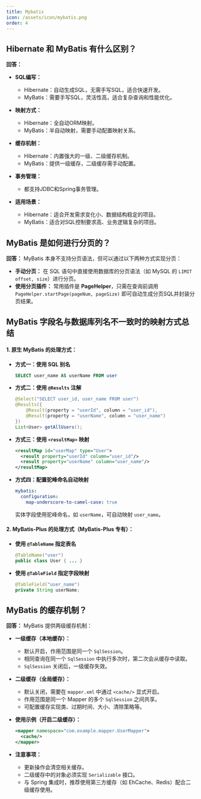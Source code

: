 ```yaml
---
title: Mybatis
icon: /assets/icon/mybatis.png
order: 4
---
```


## Hibernate 和 MyBatis 有什么区别？

**回答：**

* **SQL编写：**

    * Hibernate：自动生成SQL，无需手写SQL，适合快速开发。
    * MyBatis：需要手写SQL，灵活性高，适合复杂查询和性能优化。

* **映射方式：**

    * Hibernate：全自动ORM映射。
    * MyBatis：半自动映射，需要手动配置映射关系。

* **缓存机制：**

    * Hibernate：内置强大的一级、二级缓存机制。
    * MyBatis：提供一级缓存，二级缓存需手动配置。

* **事务管理：**

    * 都支持JDBC和Spring事务管理。

* **适用场景：**

    * Hibernate：适合开发需求变化小、数据结构稳定的项目。
    * MyBatis：适合对SQL控制要求高、业务逻辑复杂的项目。

## MyBatis 是如何进行分页的？

**回答：**
MyBatis 本身不支持分页语法，但可以通过以下两种方式实现分页：

* **手动分页：** 在 SQL 语句中直接使用数据库的分页语法（如 MySQL 的 `LIMIT offset, size`）进行分页。
* **使用分页插件：** 常用插件是 **PageHelper**，只需在查询前调用 `PageHelper.startPage(pageNum, pageSize)` 即可自动生成分页SQL并封装分页结果。


## MyBatis 字段名与数据库列名不一致时的映射方式总结

#### 1. 原生 MyBatis 的处理方式：

* **方式一：使用 SQL 别名**

  ```sql
  SELECT user_name AS userName FROM user
  ```

* **方式二：使用 `@Results` 注解**

  ```java
  @Select("SELECT user_id, user_name FROM user")
  @Results({
      @Result(property = "userId", column = "user_id"),
      @Result(property = "userName", column = "user_name")
  })
  List<User> getAllUsers();
  ```

* **方式三：使用 `<resultMap>` 映射**

  ```xml
  <resultMap id="userMap" type="User">
    <result property="userId" column="user_id"/>
    <result property="userName" column="user_name"/>
  </resultMap>
  ```

* **方式四：配置驼峰命名自动映射**

  ```yaml
  mybatis:
    configuration:
      map-underscore-to-camel-case: true
  ```

  实体字段使用驼峰命名，如 `userName`，可自动映射 `user_name`。


#### 2. MyBatis-Plus 的处理方式（**MyBatis-Plus 专有**）：

* **使用 `@TableName` 指定表名**

  ```java
  @TableName("user")
  public class User { ... }
  ```

* **使用 `@TableField` 指定字段映射**

  ```java
  @TableField("user_name")
  private String userName;
  ```

## MyBatis 的缓存机制？

**回答：**
MyBatis 提供两级缓存机制：

* **一级缓存（本地缓存）：**

  * 默认开启，作用范围是同一个 `SqlSession`。
  * 相同查询在同一个 `SqlSession` 中执行多次时，第二次会从缓存中读取。
  * `SqlSession` 关闭后，一级缓存失效。

* **二级缓存（全局缓存）：**

  * 默认关闭，需要在 `mapper.xml` 中通过 `<cache/>` 显式开启。
  * 作用范围是同一个 Mapper 的多个 `SqlSession` 之间共享。
  * 可配置缓存实现类、过期时间、大小、清除策略等。

* **使用示例（开启二级缓存）：**

  ```xml
  <mapper namespace="com.example.mapper.UserMapper">
    <cache/>
  </mapper>
  ```

* **注意事项：**

  * 更新操作会清空相关缓存。
  * 二级缓存中的对象必须实现 `Serializable` 接口。
  * 与 Spring 集成时，推荐使用第三方缓存（如 EhCache、Redis）配合二级缓存使用。
